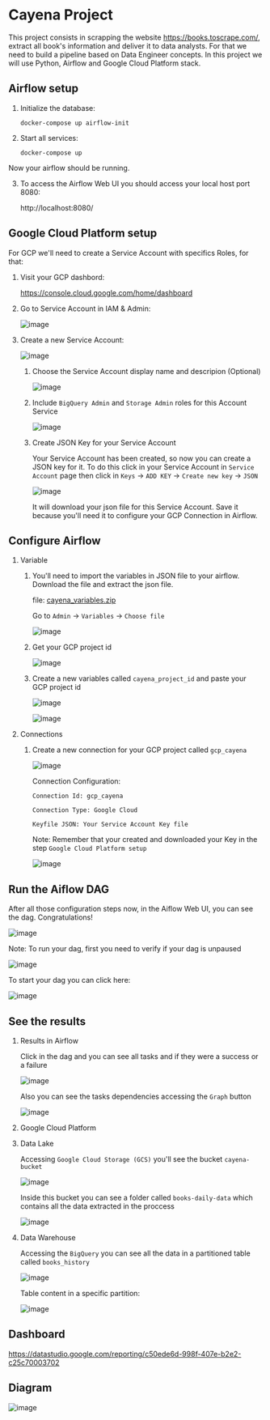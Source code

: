 # Cayena Project

This project consists in scrapping the website https://books.toscrape.com/, extract all book's information and deliver it to data analysts. For that we need to build a pipeline based on Data Engineer concepts. In this project we will use Python, Airflow and Google Cloud Platform stack.

## Airflow setup
 1. Initialize the database:
    ```pyhon
    docker-compose up airflow-init
    ```
 2. Start all services:
    ```pyhon
    docker-compose up
    ```
Now your airflow should be running. 

3. To access the Airflow Web UI you should access your local host port 8080:

    http://localhost:8080/

## Google Cloud Platform setup
For GCP we'll need to create a Service Account with specifics Roles, for that:

1. Visit your GCP dashbord:

    https://console.cloud.google.com/home/dashboard
    
2. Go to Service Account in IAM & Admin:

    ![image](https://user-images.githubusercontent.com/72705868/167996629-d27867ee-ba9b-48ce-a230-c463bdeedb7a.png)
    
3. Create a new Service Account:

    ![image](https://user-images.githubusercontent.com/72705868/167996917-3a45aa18-2ac5-411c-bb46-6323672d3582.png)

    1. Choose the Service Account display name and descripion (Optional)

        ![image](https://user-images.githubusercontent.com/72705868/167997753-1c0e4c5e-b0c4-48f5-af4c-7e14c4b53ca8.png) 
    
    2. Include ```BigQuery Admin``` and ```Storage Admin``` roles for this Account Service

        ![image](https://user-images.githubusercontent.com/72705868/167998552-296a1583-90fa-4486-899b-8ff0baa8320c.png)
    
    3. Create JSON Key for your Service Account

        Your Service Account has been created, so now you can create a JSON key for it. To do this click in your Service Account in ```Service Account``` page then click in ```Keys``` -> ```ADD KEY``` -> ```Create new key``` -> ```JSON```
        
        ![image](https://user-images.githubusercontent.com/72705868/167999702-bce1429f-a878-4cca-9230-6a7c668b11bd.png)
        
        It will download your json file for this Service Account. Save it because you'll need it to configure your GCP Connection in Airflow.

## Configure Airflow

1. Variable

    1. You'll need to import the variables in JSON file to your airflow. Download the file and extract the json file.
    
       file: [cayena_variables.zip](https://github.com/gomes540/cayena/files/8683926/cayena_variables.zip)
    
       Go to `Admin` -> `Variables` -> `Choose file`
    
       ![image](https://user-images.githubusercontent.com/72705868/168206789-e6d98edd-0ed1-4c4d-9db9-aed63ede58b6.png)
       
    2. Get your GCP project id

        ![image](https://user-images.githubusercontent.com/72705868/168207227-c2d8bbae-94f4-4f28-81d4-33a97d44dfb4.png)

    
    2. Create a new variables called `cayena_project_id` and paste your GCP project id

        ![image](https://user-images.githubusercontent.com/72705868/168207321-8f9bcf32-ac61-41ba-8dee-86eaea2aae5a.png)
        
        ![image](https://user-images.githubusercontent.com/72705868/168207411-6bf2b261-fdcc-49a3-baf1-fb92f49e01d4.png)


2. Connections

   1. Create a new connection for your GCP project called `gcp_cayena`

      ![image](https://user-images.githubusercontent.com/72705868/168207602-e98d0631-c734-4be9-8a3b-cc2171d2f3b6.png)
      
      Connection Configuration:
      
      `Connection Id: gcp_cayena`
      
      `Connection Type: Google Cloud`
      
      `Keyfile JSON: Your Service Account Key file`
      
      Note: Remember that your created and downloaded your Key in the step `Google Cloud Platform setup` 
      
      
      ![image](https://user-images.githubusercontent.com/72705868/168207721-bfbb84fa-450e-431f-9cf3-9abc5c1262a3.png)
      
 
## Run the Aiflow DAG

   After all those configuration steps now, in the Aiflow Web UI, you can see the dag. Congratulations!
   
   ![image](https://user-images.githubusercontent.com/72705868/168208816-2dc0c669-5fbe-4fe2-a6bf-e5ca36c30ecc.png)
   
   Note: To run your dag, first you need to verify if your dag is unpaused
   
   ![image](https://user-images.githubusercontent.com/72705868/168209068-aeb05766-0b5a-43f7-8d95-43312b650541.png)

   To start your dag you can click here:
   
   ![image](https://user-images.githubusercontent.com/72705868/168209230-4db24bf7-2fd4-47bf-9451-b2b068510b4b.png)


## See the results

1. Results in Airflow

   Click in the dag and you can see all tasks and if they were a success or a failure
   
   ![image](https://user-images.githubusercontent.com/72705868/168209599-8a6cda65-213a-47af-a441-26c3d867d0c9.png)
   
   Also you can see the tasks dependencies accessing the `Graph` button
   
   ![image](https://user-images.githubusercontent.com/72705868/168210222-34f8a984-f742-44c6-9797-2d980157c7aa.png)
   
2. Google Cloud Platform

  1. Data Lake
     
     Accessing `Google Cloud Storage (GCS)` you'll see the bucket `cayena-bucket`
     
     ![image](https://user-images.githubusercontent.com/72705868/168210811-c1d5fc9c-fca6-40a5-9b9a-9728b747fa6d.png)
     
     Inside this bucket you can see a folder called `books-daily-data` which contains all the data extracted in the proccess
     
     ![image](https://user-images.githubusercontent.com/72705868/168211101-64347273-1bae-44b1-a108-466606810662.png)
     
  2. Data Warehouse

     Accessing the `BigQuery` you can see all the data in a partitioned table called `books_history`
     
     ![image](https://user-images.githubusercontent.com/72705868/168211518-5bf4a315-5621-4131-bced-e55a3fd148f5.png)
     
     Table content in a specific partition:
     
     ![image](https://user-images.githubusercontent.com/72705868/168212974-1f886c20-d450-446b-90af-6528d92812b9.png)
     
     
## Dashboard

   https://datastudio.google.com/reporting/c50ede6d-998f-407e-b2e2-c25c70003702


## Diagram

   ![image](https://user-images.githubusercontent.com/72705868/168224732-dcd10ff5-7b1f-4aa1-8a85-de4c2db62010.png)
   
